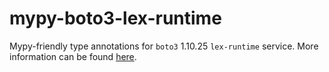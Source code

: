 # mypy-boto3-lex-runtime

Mypy-friendly type annotations for `boto3` 1.10.25 `lex-runtime` service.
More information can be found [here](https://github.com/vemel/mypy_boto3).